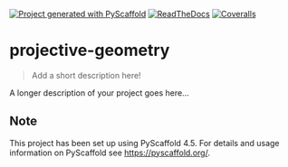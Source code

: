 <!-- These are examples of badges you might want to add to your README:
     please update the URLs accordingly

[![Built Status](https://api.cirrus-ci.com/github/<USER>/projective-geometry.svg?branch=main)](https://cirrus-ci.com/github/<USER>/projective-geometry)
[![ReadTheDocs](https://readthedocs.org/projects/projective-geometry/badge/?version=latest)](https://projective-geometry.readthedocs.io/en/stable/)
[![Coveralls](https://img.shields.io/coveralls/github/<USER>/projective-geometry/main.svg)](https://coveralls.io/r/<USER>/projective-geometry)
[![PyPI-Server](https://img.shields.io/pypi/v/projective-geometry.svg)](https://pypi.org/project/projective-geometry/)
[![Conda-Forge](https://img.shields.io/conda/vn/conda-forge/projective-geometry.svg)](https://anaconda.org/conda-forge/projective-geometry)
[![Monthly Downloads](https://pepy.tech/badge/projective-geometry/month)](https://pepy.tech/project/projective-geometry)
[![Twitter](https://img.shields.io/twitter/url/http/shields.io.svg?style=social&label=Twitter)](https://twitter.com/projective-geometry)
-->

[![Project generated with PyScaffold](https://img.shields.io/badge/-PyScaffold-005CA0?logo=pyscaffold)](https://pyscaffold.org/)
[![ReadTheDocs](https://readthedocs.org/projects/projective-geometry/badge/?version=latest)](https://projective-geometry.readthedocs.io/en/stable/)
[![Coveralls](https://img.shields.io/coveralls/github/luk036/projective-geometry/main.svg)](https://coveralls.io/r/luk036/projective-geometry)

# projective-geometry

> Add a short description here!

A longer description of your project goes here...


<!-- pyscaffold-notes -->

## Note

This project has been set up using PyScaffold 4.5. For details and usage
information on PyScaffold see https://pyscaffold.org/.
